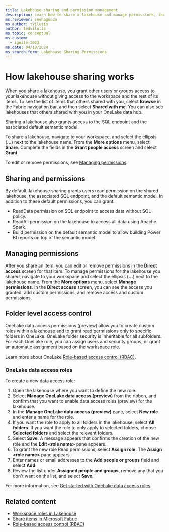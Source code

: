 ```yaml
---
title: Lakehouse sharing and permission management
description: Learn how to share a lakehouse and manage permissions, including how to remove permissions and create data access roles.
ms.reviewer: snehagunda
ms.author: tvilutis
author: tedvilutis
ms.topic: conceptual
ms.custom:
  - ignite-2023
ms.date: 04/19/2024
ms.search.form: Lakehouse Sharing Permissions
---
```


# How lakehouse sharing works

When you share a lakehouse, you grant other users or groups access to your lakehouse without giving access to the workspace and the rest of its items. To see the list of items that others shared with you, select **Browse** in the Fabric navigation bar, and then select **Shared with me**. You can also see lakehouses that others shared with you in your OneLake data hub.

Sharing a lakehouse also grants access to the SQL endpoint and the associated default semantic model.

To share a lakehouse, navigate to your workspace, and select the ellipsis (**...**) next to the lakehouse name. From the **More options** menu, select **Share**. Complete the fields in the **Grant people access** screen and select **Grant**.

To edit or remove permissions, see [Managing permissions](#managing-permissions).

## Sharing and permissions

By default, lakehouse sharing grants users read permission on the shared lakehouse, the associated SQL endpoint, and the default semantic model. In addition to these default permissions, you can grant:

- ReadData permission on SQL endpoint to access data without SQL policy.
- ReadAll permission on the lakehouse to access all data using Apache Spark.
- Build permission on the default semantic model to allow building Power BI reports on top of the semantic model.

## Managing permissions

After you share an item, you can edit or remove permissions in the **Direct access** screen for that item. To manage permissions for the lakehouse you shared, navigate to your workspace and select the ellipsis (**...**) next to the lakehouse name. From the **More options** menu, select **Manage permissions**. In the **Direct access** screen, you can see the access you granted, add custom permissions, and remove access and custom permissions.

## Folder level access control

OneLake data access permissions (preview) allow you to create custom roles within a lakehouse and to grant read permissions only to specific folders in OneLake. OneLake folder security is inheritable for all subfolders. For each OneLake role, you can assign users and security groups, or grant an automatic assignment based on the workspace role.

Learn more about OneLake [Role-based access control (RBAC)](../onelake/security/data-access-control-model.md).

### OneLake data access roles

To create a new data access role:

1. Open the lakehouse where you want to define the new role.
1. Select **Manage OneLake data access (preview)** from the ribbon, and confirm that you want to enable data access roles (preview) for the lakehouse.
1. In the **Manage OneLake data access (preview)** pane, select **New role** and enter a name for the role.
1. If you want the role to apply to all folders in the lakehouse, select **All folders**. If you want the role to only apply to selected folders, choose **Selected folders** and select the relevant folders.
1. Select **Save**. A message appears that confirms the creation of the new role and the **Edit \<role name>** pane appears.
1. To grant the new role Read permissions, select **Assign role**. The **Assign \<role name>** pane appears.
1. Enter names or email addresses to the **Add people or groups** field and select **Add**.
1. Review the list under **Assigned people and groups**, remove any that you don't want on the list, and select **Save**.

For more information, see [Get started with OneLake data access roles](../onelake/security/get-started-data-access-roles.md).

## Related content

- [Workspace roles in Lakehouse](workspace-roles-lakehouse.md)
- [Share items in Microsoft Fabric](../get-started/share-items.md)
- [Role-based access control (RBAC)](../onelake/security/data-access-control-model.md)
